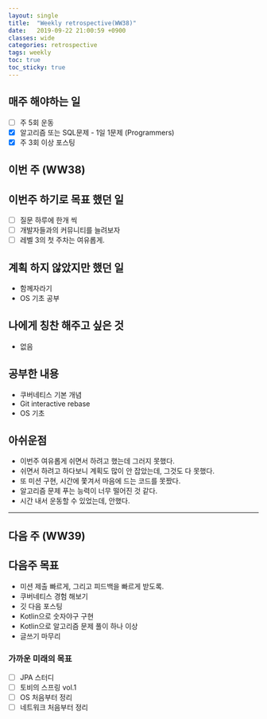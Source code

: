 ```yaml
---
layout: single
title:  "Weekly retrospective(WW38)"
date:   2019-09-22 21:00:59 +0900
classes: wide
categories: retrospective
tags: weekly
toc: true
toc_sticky: true
---
```


## 매주 해야하는 일

- [ ] 주 5회 운동
- [x] 알고리즘 또는 SQL문제 - 1일 1문제 (Programmers)
- [x] 주 3회 이상 포스팅

## 이번 주 (WW38)

## 이번주 하기로 목표 했던 일

- [ ] 질문 하루에 한개 씩
- [ ] 개발자들과의 커뮤니티를 늘려보자
- [ ] 레벨 3의 첫 주차는 여유롭게.

## 계획 하지 않았지만 했던 일

- 함께자라기
- OS 기초 공부

## 나에게 칭찬 해주고 싶은 것

- 없음

## 공부한 내용

- 쿠버네티스 기본 개념
- Git interactive rebase
- OS 기초

## 아쉬운점

- 이번주 여유롭게 쉬면서 하려고 했는데 그러지 못했다.
- 쉬면서 하려고 하다보니 계획도 많이 안 잡았는데, 그것도 다 못했다.
- 또 미션 구현, 시간에 쫓겨서 마음에 드는 코드를 못짰다.
- 알고리즘 문제 푸는 능력이 너무 떨어진 것 같다.
- 시간 내서 운동할 수 있었는데, 안했다.

---

## 다음 주 (WW39)

## 다음주 목표

- 미션 제출 빠르게, 그리고 피드백을 빠르게 받도록.
- 쿠버네티스 경험 해보기
- 깃 다음 포스팅
- Kotlin으로 숫자야구 구현
- Kotlin으로 알고리즘 문제 풀이 하나 이상
- 글쓰기 마무리

### 가까운 미래의 목표

- [ ] JPA 스터디
- [ ] 토비의 스프링 vol.1
- [ ] OS 처음부터 정리
- [ ] 네트워크 처음부터 정리
